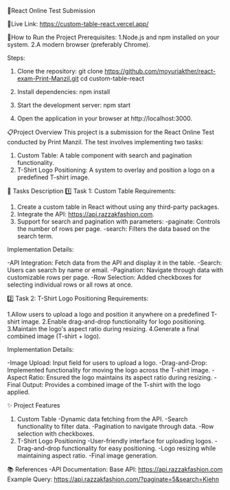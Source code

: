 🌟React Online Test Submission

🚀Live Link: https://custom-table-react.vercel.app/

🚀How to Run the Project
Prerequisites:
1.Node.js and npm installed on your system.
2.A modern browser (preferably Chrome).

Steps:

1. Clone the repository:
   git clone https://github.com/moyuriakther/react-exam-Print-Manzil.git
   cd custom-table-react

2. Install dependencies:
   npm install
3. Start the development server:
   npm start
4. Open the application in your browser at http://localhost:3000.

📋Project Overview
This project is a submission for the React Online Test conducted by Print Manzil. The test involves implementing two tasks:

1. Custom Table: A table component with search and pagination functionality.
2. T-Shirt Logo Positioning: A system to overlay and position a logo on a predefined T-shirt image.

📝 Tasks Description
1️⃣ Task 1: Custom Table
Requirements:

1. Create a custom table in React without using any third-party packages.
2. Integrate the API: https://api.razzakfashion.com.
3. Support for search and pagination with parameters:
   -paginate: Controls the number of rows per page.
   -search: Filters the data based on the search term.

Implementation Details:

-API Integration: Fetch data from the API and display it in the table.
-Search: Users can search by name or email.
-Pagination: Navigate through data with customizable rows per page.
-Row Selection: Added checkboxes for selecting individual rows or all rows at once.

2️⃣ Task 2: T-Shirt Logo Positioning
Requirements:

1.Allow users to upload a logo and position it anywhere on a predefined T-shirt image.
2.Enable drag-and-drop functionality for logo positioning.
3.Maintain the logo's aspect ratio during resizing.
4.Generate a final combined image (T-shirt + logo).

Implementation Details:

-Image Upload: Input field for users to upload a logo.
-Drag-and-Drop: Implemented functionality for moving the logo across the T-shirt image.
-Aspect Ratio: Ensured the logo maintains its aspect ratio during resizing.
-Final Output: Provides a combined image of the T-shirt with the logo applied.

✨ Project Features

1. Custom Table
   -Dynamic data fetching from the API.
   -Search functionality to filter data.
   -Pagination to navigate through data.
   -Row selection with checkboxes.
2. T-Shirt Logo Positioning
   -User-friendly interface for uploading logos.
   -Drag-and-drop functionality for easy positioning.
   -Logo resizing while maintaining aspect ratio.
   -Final image generation.

📚 References
-API Documentation:
Base API: https://api.razzakfashion.com
Example Query: https://api.razzakfashion.com/?paginate=5&search=Kiehn
